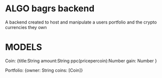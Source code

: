 # ALGO bagrs backend
A backend created to host and manipulate a users portfolio and the crypto currencies they own

# MODELS
Coin: {title:String
       amount:String
       ppc(pricepercoin):Number
       gain: Number }
 
 Portfolio: {owner: String
             coins: [Coin]}
